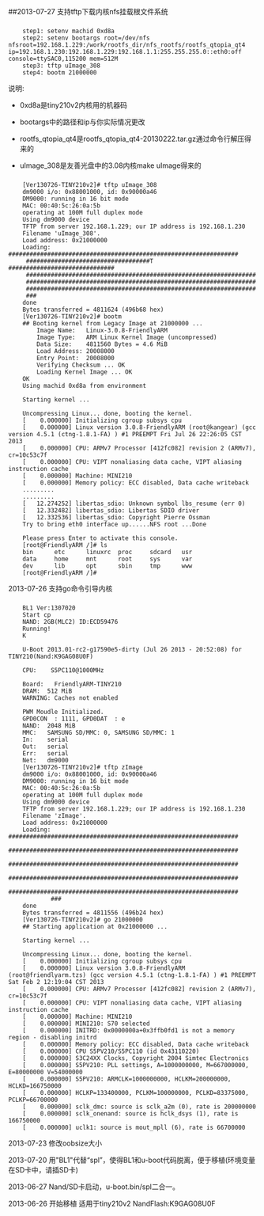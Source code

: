 ##2013-07-27 支持tftp下载内核nfs挂载根文件系统
###
		step1: setenv machid 0xd8a
		step2: setenv bootargs root=/dev/nfs nfsroot=192.168.1.229:/work/rootfs_dir/nfs_rootfs/rootfs_qtopia_qt4 ip=192.168.1.230:192.168.1.229:192.168.1.1:255.255.255.0::eth0:off console=ttySAC0,115200 mem=512M
		step3: tftp uImage_308
		step4: bootm 21000000
说明: 
> 
 - 0xd8a是tiny210v2内核用的机器码
> 
 - bootargs中的路径和ip与你实际情况更改
> 
 - rootfs_qtopia_qt4是rootfs_qtopia_qt4-20130222.tar.gz通过命令行解压得来的 
> 
 - uImage_308是友善光盘中的3.08内核make uImage得来的
> 
###
		[Ver130726-TINY210v2]# tftp uImage_308
		dm9000 i/o: 0x88001000, id: 0x90000a46 
		DM9000: running in 16 bit mode
		MAC: 00:40:5c:26:0a:5b
		operating at 100M full duplex mode
		Using dm9000 device
		TFTP from server 192.168.1.229; our IP address is 192.168.1.230
		Filename 'uImage_308'.
		Load address: 0x21000000
		Loading: #################################################################
         ###################################T ##############################
         #################################################################
         #################################################################
         #################################################################
         ###
		done
		Bytes transferred = 4811624 (496b68 hex)
		[Ver130726-TINY210v2]# bootm  
		## Booting kernel from Legacy Image at 21000000 ...
			Image Name:   Linux-3.0.8-FriendlyARM
			Image Type:   ARM Linux Kernel Image (uncompressed)
			Data Size:    4811560 Bytes = 4.6 MiB
			Load Address: 20008000
			Entry Point:  20008000
			Verifying Checksum ... OK
			Loading Kernel Image ... OK
		OK
		Using machid 0xd8a from environment

		Starting kernel ...

		Uncompressing Linux... done, booting the kernel.
		[    0.000000] Initializing cgroup subsys cpu
		[    0.000000] Linux version 3.0.8-FriendlyARM (root@kangear) (gcc version 4.5.1 (ctng-1.8.1-FA) ) #1 PREEMPT Fri Jul 26 22:26:05 CST 2013
		[    0.000000] CPU: ARMv7 Processor [412fc082] revision 2 (ARMv7), cr=10c53c7f
		[    0.000000] CPU: VIPT nonaliasing data cache, VIPT aliasing instruction cache
		[    0.000000] Machine: MINI210
		[    0.000000] Memory policy: ECC disabled, Data cache writeback
		.........
		.........
		[   12.274252] libertas_sdio: Unknown symbol lbs_resume (err 0)
		[   12.332482] libertas_sdio: Libertas SDIO driver
		[   12.332536] libertas_sdio: Copyright Pierre Ossman
		Try to bring eth0 interface up......NFS root ...Done

		Please press Enter to activate this console. 
		[root@FriendlyARM /]# ls
		bin      etc      linuxrc  proc     sdcard   usr
		data     home     mnt      root     sys      var
		dev      lib      opt      sbin     tmp      www
		[root@FriendlyARM /]# 



2013-07-26 支持go命令引导内核
###
		BL1 Ver:1307020
		Start cp 
		NAND: 2GB(MLC2) ID:ECD59476
		Running! 
		K

		U-Boot 2013.01-rc2-g17590e5-dirty (Jul 26 2013 - 20:52:08) for TINY210(Nand:K9GAG08U0F)

		CPU:    S5PC110@1000MHz

		Board:   FriendlyARM-TINY210
		DRAM:  512 MiB
		WARNING: Caches not enabled

		PWM Moudle Initialized.
		GPD0CON  : 1111, GPD0DAT  : e
		NAND:  2048 MiB
		MMC:   SAMSUNG SD/MMC: 0, SAMSUNG SD/MMC: 1
		In:    serial
		Out:   serial
		Err:   serial
		Net:   dm9000
		[Ver130726-TINY210v2]# tftp zImage
		dm9000 i/o: 0x88001000, id: 0x90000a46 
		DM9000: running in 16 bit mode
		MAC: 00:40:5c:26:0a:5b
		operating at 100M full duplex mode
		Using dm9000 device
		TFTP from server 192.168.1.229; our IP address is 192.168.1.230
		Filename 'zImage'.
		Load address: 0x21000000
		Loading: #################################################################
				#################################################################
				#################################################################
				#################################################################
				#################################################################
				###
		done
		Bytes transferred = 4811556 (496b24 hex)
		[Ver130726-TINY210v2]# go 21000000
		## Starting application at 0x21000000 ...

		Starting kernel ...

		Uncompressing Linux... done, booting the kernel.
		[    0.000000] Initializing cgroup subsys cpu
		[    0.000000] Linux version 3.0.8-FriendlyARM (root@friendlyarm.tzs) (gcc version 4.5.1 (ctng-1.8.1-FA) ) #1 PREEMPT Sat Feb 2 12:19:04 CST 2013
		[    0.000000] CPU: ARMv7 Processor [412fc082] revision 2 (ARMv7), cr=10c53c7f
		[    0.000000] CPU: VIPT nonaliasing data cache, VIPT aliasing instruction cache
		[    0.000000] Machine: MINI210
		[    0.000000] MINI210: S70 selected
		[    0.000000] INITRD: 0x0000000a+0x3ffb0fd1 is not a memory region - disabling initrd
		[    0.000000] Memory policy: ECC disabled, Data cache writeback
		[    0.000000] CPU S5PV210/S5PC110 (id 0x43110220)
		[    0.000000] S3C24XX Clocks, Copyright 2004 Simtec Electronics
		[    0.000000] S5PV210: PLL settings, A=1000000000, M=667000000, E=80000000 V=54000000
		[    0.000000] S5PV210: ARMCLK=1000000000, HCLKM=200000000, HCLKD=166750000
		[    0.000000] HCLKP=133400000, PCLKM=100000000, PCLKD=83375000, PCLKP=66700000
		[    0.000000] sclk_dmc: source is sclk_a2m (0), rate is 200000000
		[    0.000000] sclk_onenand: source is hclk_dsys (1), rate is 166750000
		[    0.000000] uclk1: source is mout_mpll (6), rate is 66700000


2013-07-23 修改oobsize大小

2013-07-20 用"BL1"代替“spl”，使得BL1和u-boot代码脱离，便于移植(环境变量在SD卡中，请插SD卡)

2013-06-27 Nand/SD卡启动，u-boot.bin/spl二合一。

2013-06-26 开始移植 适用于tiny210v2 NandFlash:K9GAG08U0F
